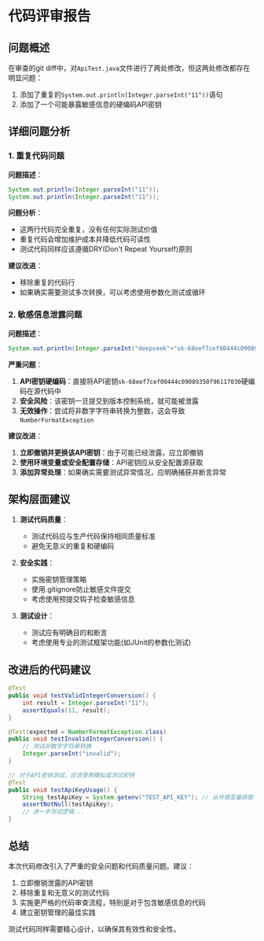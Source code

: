 # 代码评审报告

## 问题概述

在审查的git diff中，对`ApiTest.java`文件进行了两处修改，但这两处修改都存在明显问题：

1. 添加了重复的`System.out.println(Integer.parseInt("11"))`语句
2. 添加了一个可能暴露敏感信息的硬编码API密钥

## 详细问题分析

### 1. 重复代码问题

**问题描述**：
```java
System.out.println(Integer.parseInt("11"));
System.out.println(Integer.parseInt("11"));
```

**问题分析**：
- 这两行代码完全重复，没有任何实际测试价值
- 重复代码会增加维护成本并降低代码可读性
- 测试代码同样应该遵循DRY(Don't Repeat Yourself)原则

**建议改进**：
- 移除重复的代码行
- 如果确实需要测试多次转换，可以考虑使用参数化测试或循环

### 2. 敏感信息泄露问题

**问题描述**：
```java
System.out.println(Integer.parseInt("deepseek"+"sk-68eef7cef00444c09089350f96117030"));
```

**严重问题**：
1. **API密钥硬编码**：直接将API密钥`sk-68eef7cef00444c09089350f96117030`硬编码在源代码中
2. **安全风险**：该密钥一旦提交到版本控制系统，就可能被泄露
3. **无效操作**：尝试将非数字字符串转换为整数，这会导致`NumberFormatException`

**建议改进**：
1. **立即撤销并更换该API密钥**：由于可能已经泄露，应立即撤销
2. **使用环境变量或安全配置存储**：API密钥应从安全配置源获取
3. **添加异常处理**：如果确实需要测试异常情况，应明确捕获并断言异常

## 架构层面建议

1. **测试代码质量**：
   - 测试代码应与生产代码保持相同质量标准
   - 避免无意义的重复和硬编码

2. **安全实践**：
   - 实施密钥管理策略
   - 使用.gitignore防止敏感文件提交
   - 考虑使用预提交钩子检查敏感信息

3. **测试设计**：
   - 测试应有明确目的和断言
   - 考虑使用专业的测试框架功能(如JUnit的参数化测试)

## 改进后的代码建议

```java
@Test
public void testValidIntegerConversion() {
    int result = Integer.parseInt("11");
    assertEquals(11, result);
}

@Test(expected = NumberFormatException.class)
public void testInvalidIntegerConversion() {
    // 测试非数字字符串转换
    Integer.parseInt("invalid");
}

// 对于API密钥测试，应该使用模拟或测试密钥
@Test
public void testApiKeyUsage() {
    String testApiKey = System.getenv("TEST_API_KEY"); // 从环境变量获取
    assertNotNull(testApiKey);
    // 进一步测试逻辑...
}
```

## 总结

本次代码修改引入了严重的安全问题和代码质量问题。建议：
1. 立即撤销泄露的API密钥
2. 移除重复和无意义的测试代码
3. 实施更严格的代码审查流程，特别是对于包含敏感信息的代码
4. 建立密钥管理的最佳实践

测试代码同样需要精心设计，以确保其有效性和安全性。